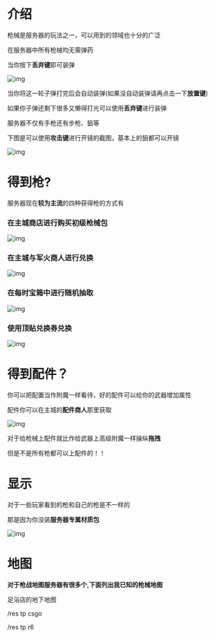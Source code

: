 # 介绍

枪械是服务器的玩法之一，可以用到的领域也十分的广泛

在服务器中所有枪械均无需弹药

当你按下**丢弃键**即可装弹

![img](../imag/crackshot/1.gif)

当你将这一轮子弹打完后会自动装弹(如果没自动装弹请再点击一下**放置键**)

如果你子弹还剩下很多又懒得打光可以使用**丢弃键**进行装弹



服务器不仅有手枪还有步枪、狙等

下图是可以使用**攻击键**进行开镜的截图，基本上的狙都可以开镜

![img](../imag/crackshot/2.png)

# 得到枪?

服务器现在**较为主流**的四种获得枪的方式有

### 在主城商店进行购买初级枪械包

![img](../imag/crackshot/3.png)

### 在主城与军火商人进行兑换

![img](../imag/crackshot/4.png)

### 在每时宝箱中进行随机抽取

![img](../imag/crackshot/5.png)

### 使用顶贴兑换券兑换

![img](../imag/crackshot/6.png)

# 得到配件？

你可以把配置当作附魔一样看待，好的配件可以给你的武器增加属性

配件你可以在主城的**配件商人**那里获取

![img](../imag/crackshot/7.png)

对于给枪械上配件就比作给武器上高级附魔一样操纵**拖拽**

但是不是所有枪都可以上配件的！！

# 显示

对于一些玩家看到的枪和自己的枪是不一样的

那是因为你没装**服务器专属材质包**

![img](../imag/crackshot/8.png)

# 地图

**对于枪战地图服务器有很多个,下面列出我已知的枪械地图**

足浴店的地下地图

/res tp csgo

/res tp r6